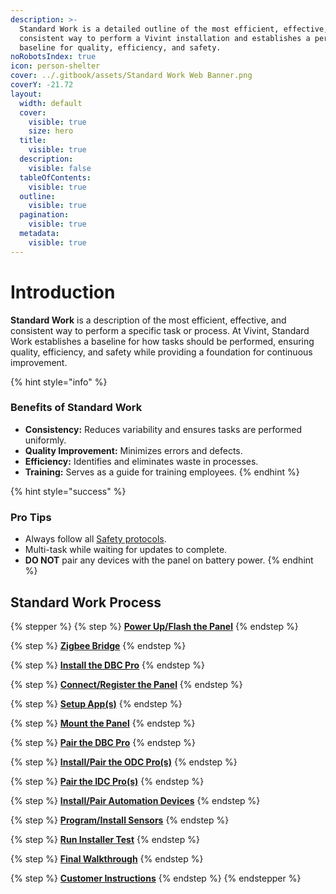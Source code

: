 ```yaml
---
description: >-
  Standard Work is a detailed outline of the most efficient, effective, and
  consistent way to perform a Vivint installation and establishes a performance
  baseline for quality, efficiency, and safety.
noRobotsIndex: true
icon: person-shelter
cover: ../.gitbook/assets/Standard Work Web Banner.png
coverY: -21.72
layout:
  width: default
  cover:
    visible: true
    size: hero
  title:
    visible: true
  description:
    visible: false
  tableOfContents:
    visible: true
  outline:
    visible: true
  pagination:
    visible: true
  metadata:
    visible: true
---
```


# Introduction

**Standard Work** is a description of the most efficient, effective, and consistent way to perform a specific task or process. At Vivint, Standard Work establishes a baseline for how tasks should be performed, ensuring quality, efficiency, and safety while providing a foundation for continuous improvement.

{% hint style="info" %}
### Benefits of Standard Work

* **Consistency:** Reduces variability and ensures tasks are performed uniformly.
* **Quality Improvement:** Minimizes errors and defects.
* **Efficiency:** Identifies and eliminates waste in processes.
* **Training:** Serves as a guide for training employees.
{% endhint %}

{% hint style="success" %}
### Pro Tips

* Always follow all [Safety protocols](https://prosource.vivint.com/sop-library/#button-general_safety).
* Multi-task while waiting for updates to complete.
* **DO NOT** pair any devices with the panel on battery power.
{% endhint %}

## Standard Work Process

{% stepper %}
{% step %}
[**Power Up/Flash the Panel**](power-up-flash-the-panel.md)
{% endstep %}

{% step %}
[**Zigbee Bridge**](zigbee-bridge.md)
{% endstep %}

{% step %}
[**Install the DBC Pro**](install-the-dbc-pro.md)
{% endstep %}

{% step %}
[**Connect/Register the Panel**](connect-register-the-panel.md)
{% endstep %}

{% step %}
[**Setup App(s)**](setup-app-s.md)
{% endstep %}

{% step %}
[**Mount the Panel**](mount-the-panel.md)
{% endstep %}

{% step %}
[**Pair the DBC Pro**](pair-the-dbc-pro.md)
{% endstep %}

{% step %}
[**Install/Pair the ODC Pro(s)**](install-pair-the-odc-pro-s.md)
{% endstep %}

{% step %}
[**Pair the IDC Pro(s)**](pair-the-idc-pro-s.md)
{% endstep %}

{% step %}
[**Install/Pair Automation Devices**](install-pair-automation-devices.md)
{% endstep %}

{% step %}
[**Program/Install Sensors**](program-install-sensors.md)
{% endstep %}

{% step %}
[**Run Installer Test**](run-installer-test.md)
{% endstep %}

{% step %}
[**Final Walkthrough**](final-walktghrough.md)
{% endstep %}

{% step %}
[**Customer Instructions**](customer-instructions.md)
{% endstep %}
{% endstepper %}

